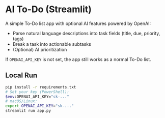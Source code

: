
# AI To-Do (Streamlit)

A simple To-Do list app with optional AI features powered by OpenAI:
- Parse natural language descriptions into task fields (title, due, priority, tags)
- Break a task into actionable subtasks
- (Optional) AI prioritization

If `OPENAI_API_KEY` is not set, the app still works as a normal To-Do list.

## Local Run

```bash
pip install -r requirements.txt
# Set your key (PowerShell):
$env:OPENAI_API_KEY="sk-..."
# macOS/Linux:
export OPENAI_API_KEY="sk-..."
streamlit run app.py
